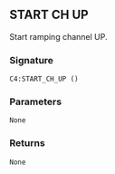 ## START CH UP

Start ramping channel UP.


###  Signature

`C4:START_CH_UP ()`


### Parameters

`None`


### Returns

`None`